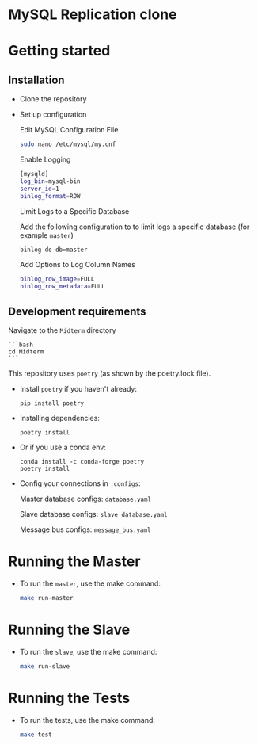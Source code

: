 # MySQL Replication clone

# Getting started

## Installation

-   Clone the repository
    
-   Set up configuration

    Edit MySQL Configuration File

    ```bash
    sudo nano /etc/mysql/my.cnf
    ```

    Enable Logging

    ```bash
    [mysqld]
    log_bin=mysql-bin
    server_id=1
    binlog_format=ROW
    ```

    Limit Logs to a Specific Database
    
    Add the following configuration to to limit logs a specific database (for example `master`)

    ```bash
    binlog-do-db=master
    ```

    Add Options to Log Column Names

    ```bash
    binlog_row_image=FULL
    binlog_row_metadata=FULL
    ```
    
## Development requirements

Navigate to the `Midterm` directory

    ```bash
    cd Midterm
    ```

This repository uses `poetry` (as shown by the poetry.lock file).


-   Install `poetry` if you haven't already:

    ```
    pip install poetry
    ```

-   Installing dependencies:

    ```
    poetry install
    ```

-   Or if you use a conda env:
    ```
    conda install -c conda-forge poetry
    poetry install
    ```

-   Config your connections in `.configs`:

    Master database configs: `database.yaml`

    Slave database configs: `slave_database.yaml`

    Message bus configs: `message_bus.yaml`
    
# Running the Master

-   To run the `master`, use the make command:

    ```bash
    make run-master
    ```

# Running the Slave

-   To run the `slave`, use the make command:

    ```bash
    make run-slave
    ```

# Running the Tests

-   To run the tests, use the make command:

    ```bash
    make test
    ```